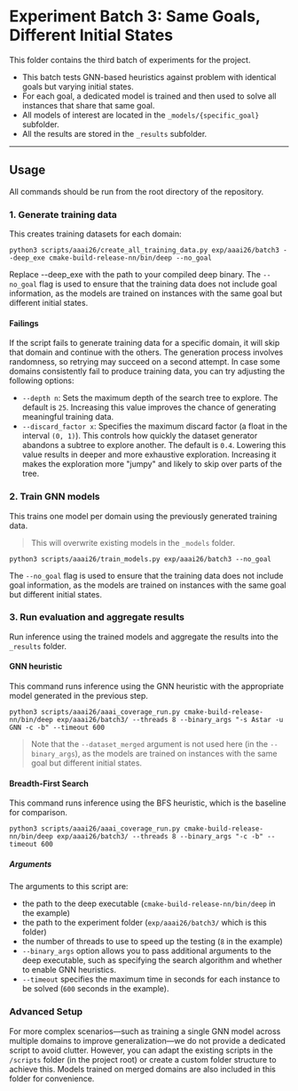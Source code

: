 # Experiment Batch 3: Same Goals, Different Initial States

This folder contains the third batch of experiments for the project.

- This batch tests GNN-based heuristics against problem with identical goals but varying initial states.
- For each goal, a dedicated model is trained and then used to solve all instances that share that same goal.
- All models of interest are located in the `_models/{specific_goal}` subfolder.
- All the results are stored in the `_results` subfolder.

---

## Usage

All commands should be run from the root directory of the repository.

### 1. Generate training data

This creates training datasets for each domain:

```console
python3 scripts/aaai26/create_all_training_data.py exp/aaai26/batch3 --deep_exe cmake-build-release-nn/bin/deep --no_goal
```
Replace --deep_exe with the path to your compiled deep binary.
The `--no_goal` flag is used to ensure that the training data does not include goal information, as the models are trained on instances with the same goal but different initial states.

#### Failings
If the script fails to generate training data for a specific domain, it will skip that domain and continue with the others.
The generation process involves randomness, so retrying may succeed on a second attempt.
In case some domains consistently fail to produce training data, you can try adjusting the following options:

- `--depth n`: Sets the maximum depth of the search tree to explore.
  The default is `25`.
  Increasing this value improves the chance of generating meaningful training data.
- `--discard_factor x`: Specifies the maximum discard factor (a float in the interval `(0, 1)`).
  This controls how quickly the dataset generator abandons a subtree to explore another.
  The default is `0.4`.
  Lowering this value results in deeper and more exhaustive exploration.
  Increasing it makes the exploration more "jumpy" and likely to skip over parts of the tree.


### 2. Train GNN models
This trains one model per domain using the previously generated training data.
> This will overwrite existing models in the `_models` folder.


```console
python3 scripts/aaai26/train_models.py exp/aaai26/batch3 --no_goal
```
The `--no_goal` flag is used to ensure that the training data does not include goal information, as the models are trained on instances with the same goal but different initial states.


### 3. Run evaluation and aggregate results
Run inference using the trained models and aggregate the results into the `_results` folder.


#### GNN heuristic
This command runs inference using the GNN heuristic with the appropriate model generated in the previous step.
```console
python3 scripts/aaai26/aaai_coverage_run.py cmake-build-release-nn/bin/deep exp/aaai26/batch3/ --threads 8 --binary_args "-s Astar -u GNN -c -b" --timeout 600
```
> Note that the `--dataset_merged` argument is not used here (in the `--binary_args`), as the models are trained on instances with the same goal but different initial states.

#### Breadth-First Search
This command runs inference using the BFS heuristic, which is the baseline for comparison.
```console
python3 scripts/aaai26/aaai_coverage_run.py cmake-build-release-nn/bin/deep exp/aaai26/batch3/ --threads 8 --binary_args "-c -b" --timeout 600
```

##### Arguments
The arguments to this script are:
- the path to the deep executable (`cmake-build-release-nn/bin/deep` in the example)
- the path to the experiment folder (`exp/aaai26/batch3/` which is this folder)
- the number of threads to use to speed up the testing (`8` in the example)
- `--binary_args` option allows you to pass additional arguments to the deep executable, such as specifying the search algorithm and whether to enable GNN heuristics.
- `--timeout` specifies the maximum time in seconds for each instance to be solved (`600` seconds in the example).

### Advanced Setup
For more complex scenarios—such as training a single GNN model across multiple domains to improve generalization—we do not provide a dedicated script to avoid clutter.
However, you can adapt the existing scripts in the `/scripts` folder (in the project root) or create a custom folder structure to achieve this.
Models trained on merged domains are also included in this folder for convenience.